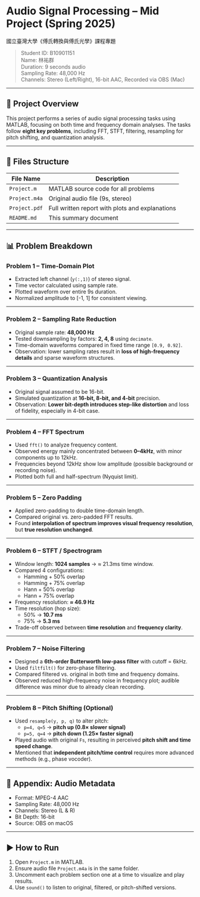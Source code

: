 # Audio Signal Processing – Mid Project (Spring 2025)
國立臺灣大學《傅氏轉換與傅氏光學》課程專題

> Student ID: B10901151  
> Name: 林祐群  
> Duration: 9 seconds audio  
> Sampling Rate: 48,000 Hz  
> Channels: Stereo (Left/Right), 16-bit AAC, Recorded via OBS (Mac)  

---

## 📝 Project Overview

This project performs a series of audio signal processing tasks using MATLAB, focusing on both time and frequency domain analyses. The tasks follow **eight key problems**, including FFT, STFT, filtering, resampling for pitch shifting, and quantization analysis.

---

## 📂 Files Structure

| File Name         | Description                        |
|------------------|------------------------------------|
| `Project.m`       | MATLAB source code for all problems |
| `Project.m4a`     | Original audio file (9s, stereo)   |
| `Project.pdf`     | Full written report with plots and explanations |
| `README.md`       | This summary document              |

---

## 📊 Problem Breakdown

### **Problem 1 – Time-Domain Plot**
- Extracted left channel (`y(:,1)`) of stereo signal.
- Time vector calculated using sample rate.
- Plotted waveform over entire 9s duration.
- Normalized amplitude to [-1, 1] for consistent viewing.

---

### **Problem 2 – Sampling Rate Reduction**
- Original sample rate: **48,000 Hz**
- Tested downsampling by factors: **2, 4, 8** using `decimate`.
- Time-domain waveforms compared in fixed time range `[0.9, 0.92]`.
- Observation: lower sampling rates result in **loss of high-frequency details** and sparse waveform structures.

---

### **Problem 3 – Quantization Analysis**
- Original signal assumed to be 16-bit.
- Simulated quantization at **16-bit, 8-bit, and 4-bit** precision.
- Observation: **Lower bit-depth introduces step-like distortion** and loss of fidelity, especially in 4-bit case.

---

### **Problem 4 – FFT Spectrum**
- Used `fft()` to analyze frequency content.
- Observed energy mainly concentrated between **0–4kHz**, with minor components up to 12kHz.
- Frequencies beyond 12kHz show low amplitude (possible background or recording noise).
- Plotted both full and half-spectrum (Nyquist limit).

---

### **Problem 5 – Zero Padding**
- Applied zero-padding to double time-domain length.
- Compared original vs. zero-padded FFT results.
- Found **interpolation of spectrum improves visual frequency resolution**, but **true resolution unchanged**.

---

### **Problem 6 – STFT / Spectrogram**
- Window length: **1024 samples** → ≈ 21.3ms time window.
- Compared 4 configurations:
  - Hamming + 50% overlap
  - Hamming + 75% overlap
  - Hann + 50% overlap
  - Hann + 75% overlap
- Frequency resolution: **≈ 46.9 Hz**
- Time resolution (hop size):  
  - 50% → **10.7 ms**  
  - 75% → **5.3 ms**
- Trade-off observed between **time resolution** and **frequency clarity**.

---

### **Problem 7 – Noise Filtering**
- Designed a **6th-order Butterworth low-pass filter** with cutoff = 6kHz.
- Used `filtfilt()` for zero-phase filtering.
- Compared filtered vs. original in both time and frequency domains.
- Observed reduced high-frequency noise in frequency plot; audible difference was minor due to already clean recording.

---

### **Problem 8 – Pitch Shifting (Optional)**
- Used `resample(y, p, q)` to alter pitch:
  - `p=4, q=5` → **pitch up (0.8× slower signal)**
  - `p=5, q=4` → **pitch down (1.25× faster signal)**
- Played audio with original `Fs`, resulting in perceived **pitch shift and time speed change**.
- Mentioned that **independent pitch/time control** requires more advanced methods (e.g., phase vocoder).

---

## 📌 Appendix: Audio Metadata

- Format: MPEG-4 AAC  
- Sampling Rate: 48,000 Hz  
- Channels: Stereo (L & R)  
- Bit Depth: 16-bit  
- Source: OBS on macOS  

---

## ▶️ How to Run
1. Open `Project.m` in MATLAB.
2. Ensure audio file `Project.m4a` is in the same folder.
3. Uncomment each problem section one at a time to visualize and play results.
4. Use `sound()` to listen to original, filtered, or pitch-shifted versions.
